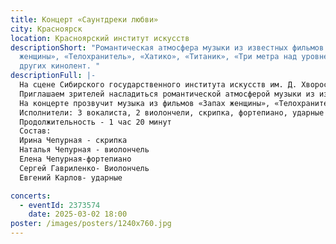```yaml
---
title: Концерт «Саунтдреки любви»
city: Красноярск
location: Красноярский институт искусств
descriptionShort: "Романтическая атмосфера музыки из известных фильмов «Запах
  женщины», «Телохранитель», «Хатико», «Титаник», «Три метра над уровнем неба» и
  других кинолент. "
descriptionFull: |-
  На сцене Сибирского государственного института искусств им. Д. Хворостовского солисты оркестра «Маэстро» представят премьеру программы «Саундтреки любви»!
  Приглашаем зрителей насладиться романтической атмосферой музыки из известных фильмов, от которой замирают сердца.
  На концерте прозвучит музыка из фильмов «Запах женщины», «Телохранитель», «Хатико», «Титаник», «Три метра над уровнем неба» и других кинолент. Эти музыкальные киношедевры разбудят теплые воспоминания и искренние чувства, окутают атмосферой нежности и влюблённости.
  Исполнители: 3 вокалиста, 2 виолончели, скрипка, фортепиано, ударные инструменты.
  Продолжительность - 1 час 20 минут
  Состав: 
  Ирина Чепурная - скрипка
  Наталья Чепурная - виолончель
  Елена Чепурная-фортепиано
  Сергей Гавриленко- Виолончель
  Евгений Карлов- ударные

concerts:
  - eventId: 2373574
    date: 2025-03-02 18:00
poster: /images/posters/1240х760.jpg
---
```


